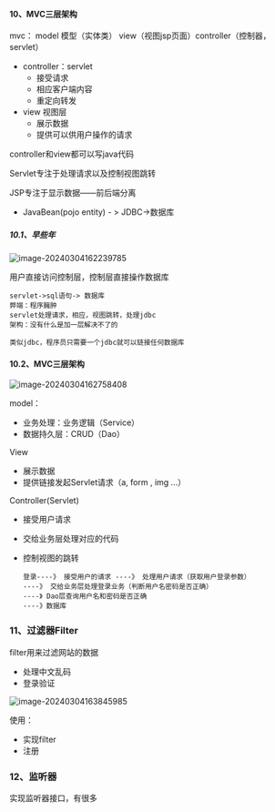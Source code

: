 #### 10、MVC三层架构

mvc： model 模型（实体类） view（视图jsp页面）controller（控制器，servlet）

* controller：servlet
  * 接受请求
  * 相应客户端内容
  * 重定向转发
* view 视图层
  * 展示数据
  * 提供可以供用户操作的请求

controller和view都可以写java代码

Servlet专注于处理请求以及控制视图跳转

JSP专注于显示数据——前后端分离

* JavaBean(pojo entity) - > JDBC->数据库

##### 10.1、早些年

![image-20240304162239785](image-20240304162239785.png)

用户直接访问控制层，控制层直接操作数据库

```
servlet->sql语句-> 数据库
弊端：程序臃肿 
servlet处理请求，相应，视图跳转，处理jdbc
架构：没有什么是加一层解决不了的

类似jdbc，程序员只需要一个jdbc就可以链接任何数据库

```

#### 10.2、MVC三层架构

![image-20240304162758408](image-20240304162758408.png)

model：

* 业务处理：业务逻辑（Service）
* 数据持久层：CRUD（Dao）

View

* 展示数据
* 提供链接发起Servlet请求（a, form , img ...）

Controller(Servlet)

* 接受用户请求

* 交给业务层处理对应的代码

* 控制视图的跳转

  ```
  登录----》 接受用户的请求 ----》 处理用户请求（获取用户登录参数）
  ----》 交给业务层处理登录业务（判断用户名密码是否正确）
  ----》 Dao层查询用户名和密码是否正确
  ----》数据库
  ```

  

### 11、过滤器Filter

filter用来过滤网站的数据

* 处理中文乱码
* 登录验证

![image-20240304163845985](image-20240304163845985.png)

使用：

* 实现filter
* 注册

### 12、监听器

实现监听器接口，有很多






















